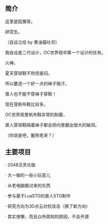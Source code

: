 ## 简介
这里是狐狸哥。

研究生。

（自设立绘 by 黄油猫吐司）

我自设是二代设计，OC世界观中第一个设计的任务。

火神。

夏天穿球鞋不热但是闷。

所以要选一个好一点的袜子吸汗。

兽人也不能不穿袜子穿鞋！

现在穿帆布鞋比较多。

OC世界观里帆布鞋非常的耐磨，

兽人穿球鞋隔着袜子都会把内里磨出很大的破洞。

（你说是吧，鬣狗老哥？）

## 主要项目

· 2048泛灵论版

· 大一做的一些小玩意儿

· 从老电脑搬过来的东西

· 参与基于LuaSTG的兽人STG制作

· 研究方向为3D点云对抗攻击（换了新方向）

· 其实很懒，而且众所周知的原因，不会开源
